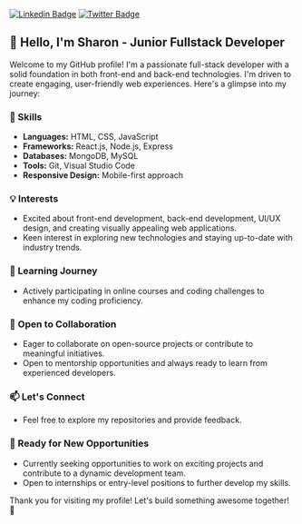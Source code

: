  [![Linkedin Badge](https://img.shields.io/badge/-edehsharon-blue?style=for-the-badge&logo=Linkedin&logoColor=white&link=https://www.linkedin.com/in/edeh-sharon-935a72251)](https://www.linkedin.com/in/edeh-sharon-935a72251) [![Twitter Badge](https://img.shields.io/badge/-@SharonEdeh-1ca0f1?style=for-the-badge&logo=twitter&logoColor=white&link=https://twitter.com/sharonEdeh)](https://twitter.com/sharonEdeh)

## 👋 Hello, I'm Sharon - Junior Fullstack Developer

Welcome to my GitHub profile! I'm a passionate full-stack developer with a solid foundation in both front-end and back-end technologies. I'm driven to create engaging, user-friendly web experiences. Here's a glimpse into my journey:

### 🔧 Skills
- **Languages:** HTML, CSS, JavaScript
- **Frameworks:** React.js, Node.js, Express
- **Databases:** MongoDB, MySQL
- **Tools:** Git, Visual Studio Code
- **Responsive Design:** Mobile-first approach

### 💡 Interests
- Excited about front-end development, back-end development, UI/UX design, and creating visually appealing web applications.
- Keen interest in exploring new technologies and staying up-to-date with industry trends.

### 🌱 Learning Journey
- Actively participating in online courses and coding challenges to enhance my coding proficiency.

### 🤝 Open to Collaboration
- Eager to collaborate on open-source projects or contribute to meaningful initiatives.
- Open to mentorship opportunities and always ready to learn from experienced developers.

### 📫 Let's Connect
- Feel free to explore my repositories and provide feedback.

### 🚀 Ready for New Opportunities
- Currently seeking opportunities to work on exciting projects and contribute to a dynamic development team.
- Open to internships or entry-level positions to further develop my skills.

Thank you for visiting my profile! Let's build something awesome together! 🚀
